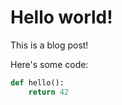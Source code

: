 [category]: <> (General)
[date]: <> (2020/10/24)
[title]: <> (Hello world)

# Hello world!

This is a blog post!

Here's some code:

```python
def hello():
    return 42
```
